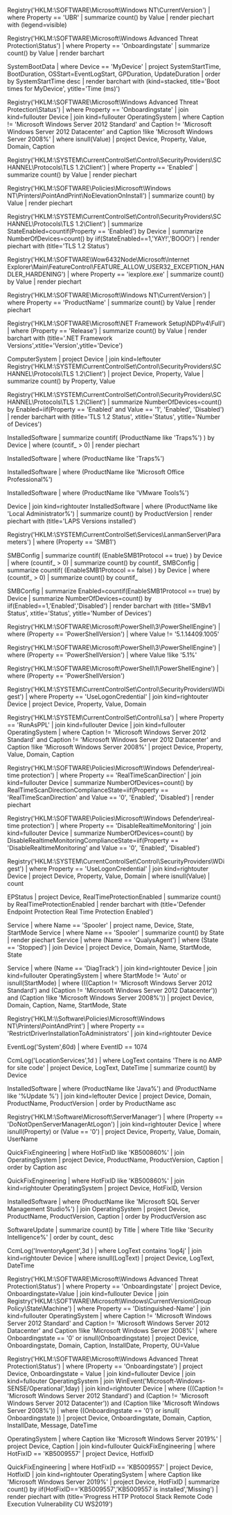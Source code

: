 Registry('HKLM:\SOFTWARE\Microsoft\Windows NT\CurrentVersion')
| where Property == 'UBR'
| summarize count() by Value
| render piechart with (legend=visible)

Registry('HKLM:\SOFTWARE\Microsoft\Windows Advanced Threat Protection\Status')
| where Property == 'Onboardingstate'
| summarize count() by Value
| render barchart

SystemBootData
| where Device == 'MyDevice'
| project SystemStartTime, BootDuration, OSStart=EventLogStart, GPDuration, UpdateDuration
| order by SystemStartTime desc
| render barchart with (kind=stacked, title='Boot times for MyDevice', ytitle='Time (ms)')

Registry('HKLM:\SOFTWARE\Microsoft\Windows Advanced Threat Protection\Status')
| where Property == 'Onboardingstate'
| join kind=fullouter Device
| join kind=fullouter OperatingSystem
| where Caption != 'Microsoft Windows Server 2012 Standard' and Caption != 'Microsoft Windows Server 2012 Datacenter' and Caption !like 'Microsoft Windows Server 2008%'
| where isnull(Value)
| project Device, Property, Value, Domain, Caption

Registry('HKLM:\\SYSTEM\CurrentControlSet\Control\SecurityProviders\SCHANNEL\Protocols\TLS 1.2\Client')
| where Property == 'Enabled'
| summarize count() by Value
| render piechart

Registry('HKLM:\SOFTWARE\Policies\Microsoft\Windows NT\Printers\PointAndPrint\NoElevationOnInstall')
| summarize count() by Value
| render piechart

Registry('HKLM:\\SYSTEM\CurrentControlSet\Control\SecurityProviders\SCHANNEL\Protocols\TLS 1.2\Client')
| summarize StateEnabled=countif(Property == 'Enabled') by Device
| summarize NumberOfDevices=count() by iif(StateEnabled==1,'YAY!','BOOO!')
| render piechart with (title='TLS 1.2 Status')

Registry('HKLM:\SOFTWARE\Wow6432Node\Microsoft\Internet Explorer\Main\FeatureControl\FEATURE_ALLOW_USER32_EXCEPTION_HANDLER_HARDENING')
| where Property == 'iexplore.exe'
| summarize count() by Value
| render piechart

Registry('HKLM:\SOFTWARE\Microsoft\Windows NT\CurrentVersion')
| where Property == 'ProductName'
| summarize count() by Value
| render piechart

Registry('HKLM:\\SOFTWARE\\Microsoft\\NET Framework Setup\\NDP\\v4\\Full')
| where (Property == 'Release')
| summarize count() by Value
| render barchart with (title='.NET Framework Versions',xtitle='Version',ytitle='Device')

ComputerSystem | project Device
| join kind=leftouter Registry('HKLM:\\SYSTEM\CurrentControlSet\Control\SecurityProviders\SCHANNEL\Protocols\TLS 1.2\Client')
| project Device, Property, Value
| summarize count() by Property, Value

Registry('HKLM:\\SYSTEM\CurrentControlSet\Control\SecurityProviders\SCHANNEL\Protocols\TLS 1.2\Client')
| summarize NumberOfDevices=count() by Enabled=iif(Property == 'Enabled' and Value == '1', 'Enabled', 'Disabled')
| render barchart with (title='TLS 1.2 Status', xtitle='Status', ytitle='Number of Devices')

InstalledSoftware
| summarize countif( (ProductName like 'Traps%') ) by Device
| where (countif_ > 0)
| render piechart

InstalledSoftware
| where (ProductName like 'Traps%')

InstalledSoftware
| where (ProductName like 'Microsoft Office Professional%')

InstalledSoftware
| where (ProductName like 'VMware Tools%')

Device
| join kind=rightouter InstalledSoftware
| where (ProductName like 'Local Administrator%')
| summarize count() by ProductVersion
| render piechart with (title='LAPS Versions installed')

Registry('HKLM:\SYSTEM\CurrentControlSet\Services\LanmanServer\Parameters') | where (Property == 'SMB1')

SMBConfig | summarize countif( (EnableSMB1Protocol == true) ) by Device | where (countif_ > 0) | summarize count() by countif_
SMBConfig | summarize countif( (EnableSMB1Protocol == false) ) by Device | where (countif_ > 0) | summarize count() by countif_

SMBConfig
| summarize Enabled=countif(EnableSMB1Protocol == true) by Device
| summarize NumberOfDevices=count() by iif(Enabled==1,'Enabled','Disabled')
| render barchart with (title='SMBv1 Status', xtitle='Status', ytitle='Number of Devices')

Registry('HKLM:\\SOFTWARE\\Microsoft\\PowerShell\\3\\PowerShellEngine')
| where (Property == 'PowerShellVersion')
| where Value != '5.1.14409.1005'

Registry('HKLM:\\SOFTWARE\\Microsoft\\PowerShell\\3\\PowerShellEngine')
| where (Property == 'PowerShellVersion')
| where Value !like '5.1%'

Registry('HKLM:\\SOFTWARE\\Microsoft\\PowerShell\\1\\PowerShellEngine')
| where (Property == 'PowerShellVersion')

Registry('HKLM:\\SYSTEM\CurrentControlSet\Control\SecurityProviders\WDigest')
| where Property == 'UseLogonCredential'
| join kind=rightouter Device
| project Device, Property, Value, Domain

Registry('HKLM:\\SYSTEM\CurrentControlSet\Control\Lsa')
| where Property == 'RunAsPPL'
| join kind=fullouter Device
| join kind=fullouter OperatingSystem
| where Caption != 'Microsoft Windows Server 2012 Standard' and Caption != 'Microsoft Windows Server 2012 Datacenter' and Caption !like 'Microsoft Windows Server 2008%'
| project Device, Property, Value, Domain, Caption

Registry('HKLM:\SOFTWARE\Policies\Microsoft\Windows Defender\real-time protection')
| where Property == 'RealTimeScanDirection'
| join kind=fullouter Device
| summarize NumberOfDevices=count() by RealTimeScanDirectionComplianceState=iif(Property == 'RealTimeScanDirection' and Value == '0', 'Enabled', 'Disabled')
| render piechart

Registry('HKLM:\SOFTWARE\Policies\Microsoft\Windows Defender\real-time protection')
| where Property == 'DisableRealtimeMonitoring'
| join kind=fullouter Device
| summarize NumberOfDevices=count() by DisableRealtimeMonitoringComplianceState=iif(Property == 'DisableRealtimeMonitoring' and Value == '0', 'Enabled', 'Disabled')

Registry('HKLM:\\SYSTEM\CurrentControlSet\Control\SecurityProviders\WDigest')
| where Property == 'UseLogonCredential'
| join kind=rightouter Device
| project Device, Property, Value, Domain
| where isnull(Value) | count

EPStatus
| project Device, RealTimeProtectionEnabled
| summarize count() by RealTimeProtectionEnabled
| render barchart with (title='Defender Endpoint Protection Real Time Protection Enabled')

Service
| where Name == 'Spooler'
| project name, Device, State, StartMode
Service
| where Name == 'Spooler'
| summarize count() by State
| render piechart
Service
| where (Name == 'QualysAgent')
| where (State == 'Stopped')
| join Device
| project Device, Domain, Name, StartMode, State

Service
| where (Name == 'DiagTrack')
| join kind=rightouter Device
| join kind=fullouter OperatingSystem
| where StartMode != 'Auto' or isnull(StartMode)
| where (((Caption != 'Microsoft Windows Server 2012 Standard') and (Caption != 'Microsoft Windows Server 2012 Datacenter')) and (Caption !like 'Microsoft Windows Server 2008%'))
| project Device, Domain, Caption, Name, StartMode, State

Registry('HKLM:\\\Software\Policies\Microsoft\Windows NT\Printers\PointAndPrint')
| where Property == 'RestrictDriverInstallationToAdministrators'
| join kind=rightouter Device

EventLog('System',60d)
| where EventID == 1074

CcmLog('LocationServices',1d ) | where LogText contains 'There is no AMP for site code' | project Device, LogText, DateTime
| summarize count() by Device

InstalledSoftware
| where (ProductName like 'Java%') and (ProductName like '%Update %')
| join kind=leftouter Device
| project Device, Domain, ProductName, ProductVersion
| order by ProductName asc

Registry('HKLM:\\Software\\Microsoft\\ServerManager')
| where (Property == 'DoNotOpenServerManagerAtLogon')
| join kind=rightouter Device
| where isnull(Property) or (Value == '0')
| project Device, Property, Value, Domain, UserName

QuickFixEngineering
| where HotFixID like 'KB500860%'
| join OperatingSystem
| project Device, ProductName, ProductVersion, Caption
| order by Caption asc

QuickFixEngineering
| where HotFixID like 'KB500860%'
| join kind=rightouter OperatingSystem 
| project Device, HotFixID, Version

InstalledSoftware
| where (ProductName like 'Microsoft SQL Server Management Studio%')
| join OperatingSystem
| project Device, ProductName, ProductVersion, Caption
| order by ProductVersion asc

SoftwareUpdate
| summarize count() by Title
| where Title !like 'Security Intelligence%'
| order by count_ desc

CcmLog('InventoryAgent',3d ) | where LogText contains 'log4j'
| join kind=rightouter Device
| where isnull(LogText)
| project Device, LogText, DateTime

Registry('HKLM:\SOFTWARE\Microsoft\Windows Advanced Threat Protection\Status')
| where Property == 'Onboardingstate' | project Device, Onboardingstate=Value
| join kind=fullouter Device
| join Registry('HKLM:\SOFTWARE\Microsoft\Windows\CurrentVersion\Group Policy\State\Machine')
| where Property == 'Distinguished-Name'
| join kind=fullouter OperatingSystem
| where Caption != 'Microsoft Windows Server 2012 Standard' and Caption != 'Microsoft Windows Server 2012 Datacenter' and Caption !like 'Microsoft Windows Server 2008%'
| where Onboardingstate == '0' or isnull(Onboardingstate)
| project Device, Onboardingstate, Domain, Caption, InstallDate, Property, OU=Value

Registry('HKLM:\\SOFTWARE\\Microsoft\\Windows Advanced Threat Protection\\Status')
| where (Property == 'Onboardingstate')
| project Device, Onboardingstate = Value
| join kind=fullouter Device
| join kind=fullouter OperatingSystem
| join WinEvent('Microsoft-Windows-SENSE/Operational',1day)
| join kind=rightouter Device
| where (((Caption != 'Microsoft Windows Server 2012 Standard') and (Caption != 'Microsoft Windows Server 2012 Datacenter')) and (Caption !like 'Microsoft Windows Server 2008%'))
| where ((Onboardingstate == '0') or isnull( Onboardingstate ))
| project Device, Onboardingstate, Domain, Caption, InstallDate, Message, DateTime

OperatingSystem
| where Caption like 'Microsoft Windows Server 2019%'
| project Device, Caption
| join kind=fullouter QuickFixEngineering
| where HotFixID == 'KB5009557'
| project Device, HotfixID

QuickFixEngineering
| where HotFixID == 'KB5009557'
| project Device, HotfixID
| join kind=rightouter OperatingSystem
| where Caption like 'Microsoft Windows Server 2019%'
| project Device, HotFixID
| summarize count() by iif(HotFixID=='KB5009557','KB5009557 is installed','Missing')
| render piechart with (title='Progress HTTP Protocol Stack Remote Code Execution Vulnerability CU WS2019')
